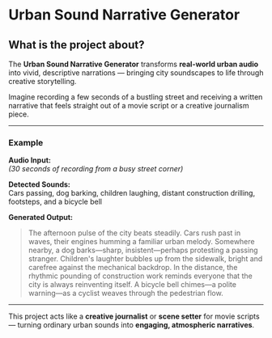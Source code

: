 # Urban Sound Narrative Generator  

##  What is the project about?  

The **Urban Sound Narrative Generator** transforms **real-world urban audio** into vivid, descriptive narrations — bringing city soundscapes to life through creative storytelling.  

Imagine recording a few seconds of a bustling street and receiving a written narrative that feels straight out of a movie script or a creative journalism piece.  

---

### Example  

**Audio Input:**  
*(30 seconds of recording from a busy street corner)*  

**Detected Sounds:**  
Cars passing, dog barking, children laughing, distant construction drilling, footsteps, and a bicycle bell  

**Generated Output:**  

> The afternoon pulse of the city beats steadily. Cars rush past in waves, their engines humming a familiar urban melody. Somewhere nearby, a dog barks—sharp, insistent—perhaps protesting a passing stranger. Children's laughter bubbles up from the sidewalk, bright and carefree against the mechanical backdrop. In the distance, the rhythmic pounding of construction work reminds everyone that the city is always reinventing itself. A bicycle bell chimes—a polite warning—as a cyclist weaves through the pedestrian flow.  

---

This project acts like a **creative journalist** or **scene setter** for movie scripts — turning ordinary urban sounds into **engaging, atmospheric narratives**.
